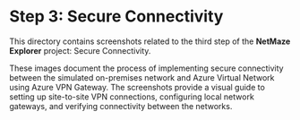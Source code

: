 # Step 3: Secure Connectivity

This directory contains screenshots related to the third step of the **NetMaze Explorer** project: Secure Connectivity.

These images document the process of implementing secure connectivity between the simulated on-premises network and Azure Virtual Network using Azure VPN Gateway. The screenshots provide a visual guide to setting up site-to-site VPN connections, configuring local network gateways, and verifying connectivity between the networks.
